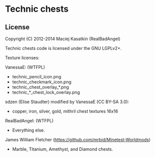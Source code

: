 Technic chests
==============

License
-------

Copyright (C) 2012-2014 Maciej Kasatkin (RealBadAngel)

Technic chests code is licensed under the GNU LGPLv2+.

Texture licenses:

VanessaE: (WTFPL)
  * technic\_pencil\_icon.png
  * technic\_checkmark\_icon.png
  * technic\_chest\_overlay\_*.png
  * technic\_*\_chest\_lock\_overlay.png

sdzen (Elise Staudter) modified by VanessaE (CC BY-SA 3.0):
  * copper, iron, silver, gold, mithril chest textures 16x16

RealBadAngel: (WTFPL)
  * Everything else.

James William Fletcher (https://github.com/mrbid/Minetest-Worldmods)
  * Marble, Titanium, Amethyst, and Diamond chests.
